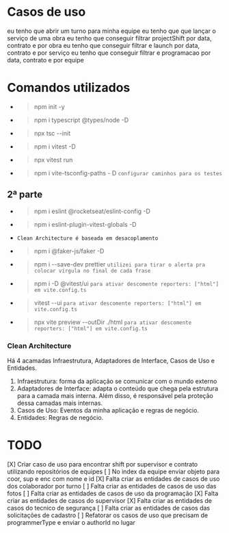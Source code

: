 # Casos de uso
eu tenho que abrir um turno para minha equipe
eu tenho que que lançar o serviço de uma obra
eu tenho que conseguir filtrar projectShift por data, contrato e por obra
eu tenho que conseguir filtrar e launch por data, contrato e por serviço
eu tenho que conseguir filtrar e programacao por data, contrato e por equipe


# Comandos utilizados
- > npm init -y
- > npm i typescript @types/node -D
- > npx tsc --init
- > npm i vitest -D
- > npx vitest run
- > npm i vite-tsconfig-paths - D `configurar caminhos para os testes`

## 2ª parte
- > npm i eslint @rocketseat/eslint-config -D
- > npm i eslint-plugin-vitest-globals -D
- `Clean Architecture é baseada em desacoplamento`
- > npm i @faker-js/faker -D
- > npm i --save-dev prettier `utilizei para tirar o alerta pra colocar vírgula no final de cada frase`
- > npm i -D @vitest/ui `para ativar descomente reporters: ["html"] em vite.config.ts`
- > vitest --ui `para ativar descomente reporters: ["html"] em vite.config.ts`
- > npx vite preview --outDir ./html `para ativar descomente reporters: ["html"] em vite.config.ts`

### Clean Architecture
Há 4 acamadas Infraestrutura, Adaptadores de Interface, Casos de Uso e Entidades.
1. Infraestrutura: forma da aplicação se comunicar com o mundo externo
2. Adaptadores de Interface: adapta o conteúdo que chega pela estrutura para a camada mais interna. Além disso, é responsável pela proteção dessa camadas mais internas.
3. Casos de Uso: Eventos da minha aplicação e regras de negócio.
4. Entidades: Regras de negócio.

# TODO
[X] Criar caso de uso para encontrar shift por supervisor e contrato utilizando repositórios de equipes
[ ] No index da equipe enviar objeto para coor, sup e enc com nome e id
[X] Falta criar as entidades de casos de uso dos colaborador por turno
[ ] Falta criar as entidades de casos de uso das fotos
[ ] Falta criar as entidades de casos de uso da programação
[X] Falta criar as entidades de casos do supervisor
[X] Falta criar as entidades de casos do tecnico de segurança
[ ] Falta criar as entidades de casos das solicitações de cadastro
[ ] Refatorar os casos de uso que precisam de programmerType e enviar o authorId no lugar